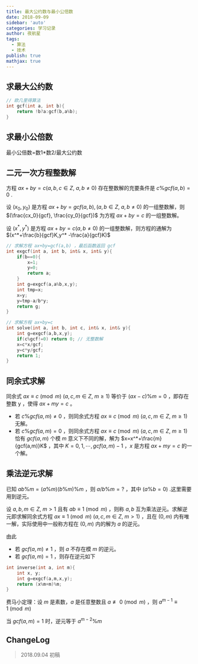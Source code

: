 ```yaml
---
title: 最大公约数与最小公倍数
date: 2018-09-09
sidebar: 'auto'
categories: 学习记录
author: 夜航星
tags:
  - 算法
  - 技术
publish: true
mathjax: true
---
```


## 求最大公约数

```C
// 欧几里得算法
int gcf(int a, int b){
    return !b?a:gcf(b,a%b);
}
```

## 求最小公倍数

最小公倍数=数1*数2/最大公约数

## 二元一次方程整数解

方程 $ax+by=c(a,b,c  \in Z,\ a,b \neq 0)$ 存在整数解的充要条件是 $c\%gcf(a,b)=0$ .

设 $(x_0,y_0)$ 是方程 $ax+by=gcf(a,b),(a,b  \in Z,\  a,b\neq 0)$ 的一组整数解，则 $(\frac{cx_0}{gcf}, \frac{cy_0}{gcf})$ 为方程 $ax+by=c$ 的一组整数解。

设 $(x^*,y^*)$ 是方程 $ax+by=c(a,b \neq 0)$ 的一组整数解，则方程的通解为 $(x^*+\frac{b}{gcf}K,y^* -\frac{a}{gcf}K)$ 

```C
// 求解方程 ax+by=gcf(a,b) ，最后函数返回 gcf
int exgcf(int a, int b, int& x, int& y){
    if(b==0){
        x=1;
        y=0;
        return a;
    }
    int g=exgcf(a,a%b,x,y);
    int tmp=x;
    x=y;
    y=tmp-a/b*y;
    return g;
}

// 求解方程 ax+by=c
int solve(int a, int b, int c, int& x, int& y){
    int g=exgcf(a,b,x,y);
    if(c%gcf!=0) return 0; // 无整数解
    x=c*x/gcf;
    y=c*y/gcf;
    return 1;
}
```

## 同余式求解



同余式 $ax \equiv c\pmod{m} \ (a,c,m\in Z,\ m\geq 1)$ 等价于 $(ax-c)\%m=0$ ，即存在整数 y ，使得 $ax+my=c$ 。

- 若 $c\%gcf(a,m) \neq 0$ ，则同余式方程 $ax \equiv c\pmod{m} \ (a,c,m\in Z,\ m\geq 1)$ 无解。
- 若 $c\%gcf(a,m) = 0$ ，则同余式方程 $ax \equiv c\pmod{m} \ (a,c,m\in Z,\ m\geq 1)$ 恰有 $gcf(a,m)$ 个模 $m$ 意义下不同的解，解为 $x=x^*+\frac{m}{gcf(a,m)}K$ ，其中 $K=0,1,\cdots ,gcf(a,m)-1$ ，$x$ 是方程 $ax+my=c$ 的一个解。

## 乘法逆元求解

已知 $ab\%m=(a\%m)(b\%m)\%m$ ，则 $a/b\%m=?$ ，其中 $(a\%b=0)$ .这里需要用到逆元。 

设 $a,b,m \in Z,\ m>1$ 且有 $ab \equiv 1 \pmod{m}$ ，则称 $a,b$ 互为乘法逆元。求解逆元即求解同余式方程 $ax \equiv 1\pmod{m} \ (a,c,m\in Z,\ m>1)$ ，且在 $(0,m)$ 内有唯一解，实际使用中一般称方程在 $(0,m)$ 内的解为 $a$ 的逆元。

由此

- 若 $gcf(a,m) \neq 1$ ，则 $a$ 不存在模 $m$ 的逆元。
- 若 $gcf(a,m) =1$ ，则存在逆元如下

```C
int inverse(int a, int m){
    int x, y;
    int g=exgcf(a,m,x,y);
    return (x%m+m)%m;
}
```

费马小定理：设 $m$ 是素数，$a$ 是任意整数且 $a \not\equiv 0 \pmod {m}$ ，则 $a^{m-1} \equiv 1 \pmod{m}$ 

当 $gcf(a,m) =1$ 时，逆元等于 $a^{m-2}\%m$ 

## ChangeLog

> 2018.09.04 初稿